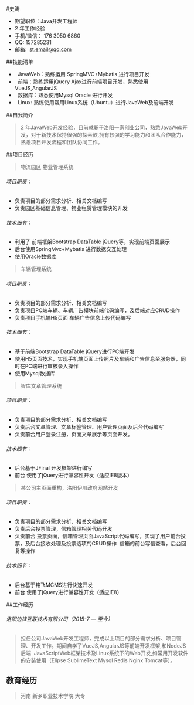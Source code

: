 #史涛
* 期望职位：Java开发工程师
* 2 年工作经验
* 手机/微信： 176 3050 6860  
* QQ:   157285231 
* 邮箱:  st.email@qq.com

##技能清单

*   JavaWeb：熟练运用 SpringMVC+Mybatis 进行项目开发 
*   前端：熟练运用jQuery Ajax进行前端项目开发，熟悉使用 VueJS,AngularJS 
*   数据库：熟悉使用Mysql Oracle 进行开发
*   Linux: 熟练使用常用Linux系统（Ubuntu）进行JavaWeb及前端开发


##自我简介
> 2 年JavaWeb开发经验，目前就职于洛阳一家创业公司，熟悉JavaWeb开发，对于新技术保持很强的探索欲,拥有较强的学习能力和团队合作能力，熟悉项目开发流程和团队协同工作。

##项目经历

> 物流园区 物业管理系统

###### 项目职责：
* 负责项目的部分需求分析、相关文档编写
* 负责园区基础信息管理、物业租赁管理模块的开发

###### 技术细节：
* 利用了 前端框架Bootstrap DataTable jQuery等，实现前端页面展示
* 后台使用SpringMvc+Mybatis 进行数据交互处理
* 使用Oracle数据库


> 车辆管理系统

###### 项目职责：
* 负责项目的部分需求分析、相关文档编写
* 负责项目PC端车辆、车辆广告模块前端代码编写，及后端对应CRUD操作
* 负责项目手机端H5页面 车辆广告信息上传代码编写

###### 技术细节：
*  基于前端Bootstrap DataTable jQuery进行PC端开发
*  使用H5页面技术，实现手机端页面上传照片及车辆和广告信息至服务器，同时在PC端进行审核录入操作
*  使用Mysql数据库


>智库文章管理系统

###### 项目职责：
* 负责项目的部分需求分析、相关文档编写
* 负责后台文章管理、文章标签管理、用户管理页面及后台代码编写
* 负责前台用户登录注册，页面文章展示等页面开发。

###### 技术细节：
*  后台基于JFinal 开发框架进行编写
*  前台 使用了jQuery进行兼容性开发（适应IE8版本）


>某公司主页面重构，洛阳伊川政府网站开发

###### 项目职责：
* 负责项目的部分需求分析、相关文档编写
* 负责后台投票管理，信箱管理相关代码开发
* 负责前台 投票页面，信箱管理页面JavaScript代码编写，实现了用户前台投票，及后台接收处理及投票选项的CRUD操作
  信箱的前台写信查看，后台回复等操作
  
###### 技术细节：
*  后台基于铭飞MCMS进行快速开发
*  前台 使用了jQuery进行兼容性开发（适应IE8）


##工作经历
###### 洛阳边锋互联技术有限公司（2015-7 — 至今）
>  担任公司JavaWeb开发工程师，完成以上项目的部分需求分析、项目管理、开发工作。期间自学了VueJS,AngularJS等前端开发框架,和NodeJS后端
  JavaScriptWeb框架技术及Linux系统下的Web开发,如常用开发软件的安装使用（Elipse SublimeText Mysql Redis Nginx Tomcat等）。

## 教育经历
> 河南 新乡职业技术学院 大专
